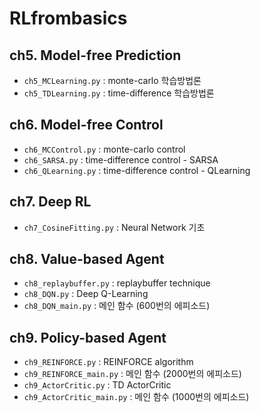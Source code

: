 # RLfrombasics

## ch5. Model-free Prediction
* `ch5_MCLearning.py` : monte-carlo 학습방법론
* `ch5_TDLearning.py` : time-difference 학습방법론

## ch6. Model-free Control
* `ch6_MCControl.py` : monte-carlo control
* `ch6_SARSA.py` : time-difference control - SARSA
* `ch6_QLearning.py` : time-difference control - QLearning

## ch7. Deep RL
* `ch7_CosineFitting.py` : Neural Network 기초

## ch8. Value-based Agent
* `ch8_replaybuffer.py` : replaybuffer technique
* `ch8_DQN.py` : Deep Q-Learning
* `ch8_DQN_main.py` : 메인 함수 (600번의 에피소드)

## ch9. Policy-based Agent
* `ch9_REINFORCE.py` : REINFORCE algorithm
* `ch9_REINFORCE_main.py` : 메인 함수 (2000번의 에피소드)
* `ch9_ActorCritic.py` : TD ActorCritic
* `ch9_ActorCritic_main.py` : 메인 함수 (1000번의 에피소드)